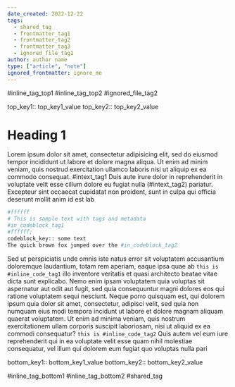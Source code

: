 ```yaml
---
date_created: 2022-12-22
tags:
  - shared_tag
  - frontmatter_tag1
  - frontmatter_tag2
  - frontmatter_tag3
  - ignored_file_tag1
author: author name
type: ["article", "note"]
ignored_frontmatter: ignore_me
---
```

#inline_tag_top1 #inline_tag_top2
#ignored_file_tag2

top_key1:: top_key1_value
top_key2:: top_key2_value

# Heading 1
Lorem ipsum dolor sit amet, consectetur adipisicing elit, sed do eiusmod tempor incididunt ut labore et dolore magna aliqua. Ut enim ad minim veniam, quis nostrud exercitation ullamco laboris nisi ut aliquip ex ea commodo consequat. #intext_tag1 Duis aute irure dolor in reprehenderit in voluptate velit esse cillum dolore eu fugiat nulla (#intext_tag2) pariatur. Excepteur sint occaecat cupidatat non proident, sunt in culpa qui officia deserunt mollit anim id est lab

```python
#ffffff
# This is sample text with tags and metadata
#in_codeblock_tag1
#ffffff;
codeblock_key:: some text
The quick brown fox jumped over the #in_codeblock_tag2
```

Sed ut perspiciatis unde omnis iste natus error sit voluptatem accusantium doloremque laudantium, totam rem aperiam, eaque ipsa quae ab `this is #inline_code_tag1` illo inventore veritatis et quasi architecto beatae vitae dicta sunt explicabo. Nemo enim ipsam voluptatem quia voluptas sit aspernatur aut odit aut fugit, sed quia consequuntur magni dolores eos qui ratione voluptatem sequi nesciunt. Neque porro quisquam est, qui dolorem ipsum quia dolor sit amet, consectetur, adipisci velit, sed quia non numquam eius modi tempora incidunt ut labore et dolore magnam aliquam quaerat voluptatem. Ut enim ad minima veniam, quis nostrum exercitationem ullam corporis suscipit laboriosam, nisi ut aliquid ex ea commodi consequatur? `this is #inline_code_tag2` Quis autem vel eum iure reprehenderit qui in ea voluptate velit esse quam nihil molestiae consequatur, vel illum qui dolorem eum fugiat quo voluptas nulla pari



bottom_key1:: bottom_key1_value
bottom_key2:: bottom_key2_value

#inline_tag_bottom1
#inline_tag_bottom2
#shared_tag
